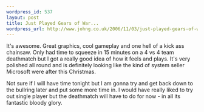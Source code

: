 ```yaml
--- 
wordpress_id: 537
layout: post
title: Just Played Gears of War...
wordpress_url: http://www.johng.co.uk/2006/11/03/just-played-gears-of-war/
---
```

It's awesome. Great graphics, cool gameplay and one hell of a kick ass chainsaw. Only had time to squeeze in 15 minutes on a 4 vs 4 team deathmatch but I got a really good idea of how it feels and plays. It's very polished all round and is definitely looking like the kind of system seller Microsoft were after this Christmas.

Not sure if I will have time tonight but I am gonna try and get back down to the bullring later and put some more time in. I would have really liked to try out single player but the deathmatch will have to do for now - in all its fantastic bloody glory.
